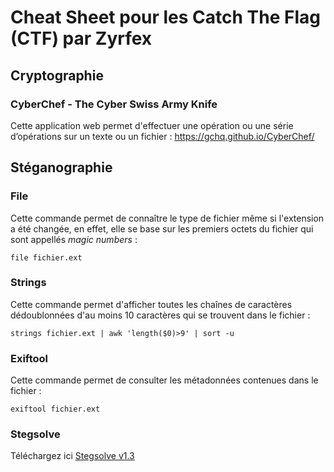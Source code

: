 # Cheat Sheet pour les Catch The Flag (CTF) par Zyrfex

## Cryptographie

### CyberChef - The Cyber Swiss Army Knife
Cette application web permet d'effectuer une opération ou une série d’opérations sur un texte ou un fichier :
https://gchq.github.io/CyberChef/

## Stéganographie

### File
Cette commande permet de connaître le type de fichier même si l'extension a été changée, en effet, elle se base sur les premiers octets du fichier qui sont appellés _magic numbers_ :
```
file fichier.ext
```

### Strings
Cette commande permet d'afficher toutes les chaînes de caractères dédoublonnées d'au moins 10 caractères qui se trouvent dans le fichier :
```
strings fichier.ext | awk 'length($0)>9' | sort -u
```

### Exiftool
Cette commande permet de consulter les métadonnées contenues dans le fichier :
```
exiftool fichier.ext
```

### Stegsolve
Téléchargez ici [Stegsolve v1.3](https://github.com/Zyrfex/CheatSheet/raw/main/Outils/Stegsolve%20v1.3.jar)
